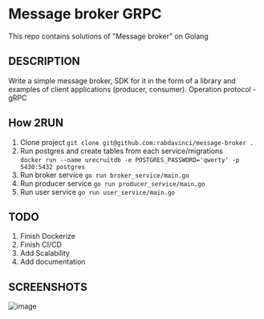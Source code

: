 # Message broker GRPC

This repo contains solutions of "Message broker" on Golang

## DESCRIPTION

Write a simple message broker, SDK for it in the form of a library and examples of client applications (producer, consumer).
Operation protocol - gRPC

## How 2RUN

1. Clone project `git clone git@github.com:rabdavinci/message-broker . `
2. Run postgres and create tables from each service/migrations <br />
`docker run --name urecruitdb -e POSTGRES_PASSWORD='qwerty' -p 5430:5432 postgres`
4. Run broker service `go run broker_service/main.go`
5. Run producer service `go run producer_service/main.go`
6. Run user service `go run user_service/main.go`

## TODO

1. Finish Dockerize
2. Finish CI/CD
3. Add Scalability
4. Add documentation

## SCREENSHOTS
![image](https://user-images.githubusercontent.com/30826165/139599282-c436c3f6-6c3b-4328-a923-9b00b1d68f0e.png)
